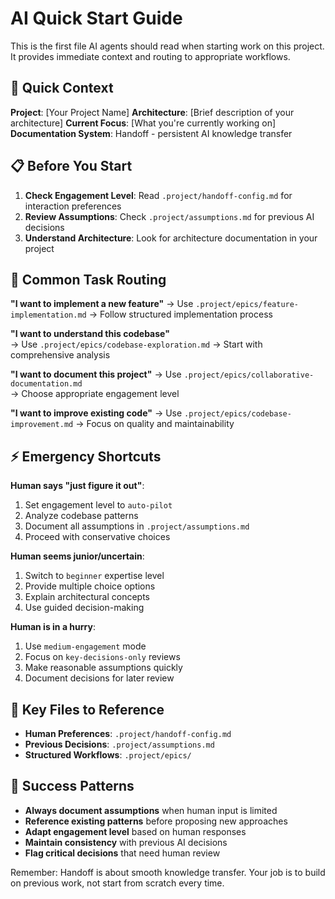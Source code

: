 # AI Quick Start Guide

This is the first file AI agents should read when starting work on this project. It provides immediate context and routing to appropriate workflows.

## 🚀 Quick Context

**Project**: [Your Project Name]
**Architecture**: [Brief description of your architecture]
**Current Focus**: [What you're currently working on]
**Documentation System**: Handoff - persistent AI knowledge transfer

## 📋 Before You Start

1. **Check Engagement Level**: Read `.project/handoff-config.md` for interaction preferences
2. **Review Assumptions**: Check `.project/assumptions.md` for previous AI decisions
3. **Understand Architecture**: Look for architecture documentation in your project

## 🎯 Common Task Routing

**"I want to implement a new feature"**
→ Use `.project/epics/feature-implementation.md`
→ Follow structured implementation process

**"I want to understand this codebase"**  
→ Use `.project/epics/codebase-exploration.md`
→ Start with comprehensive analysis

**"I want to document this project"**
→ Use `.project/epics/collaborative-documentation.md`  
→ Choose appropriate engagement level

**"I want to improve existing code"**
→ Use `.project/epics/codebase-improvement.md`
→ Focus on quality and maintainability

## ⚡ Emergency Shortcuts

**Human says "just figure it out"**:
1. Set engagement level to `auto-pilot`
2. Analyze codebase patterns
3. Document all assumptions in `.project/assumptions.md`
4. Proceed with conservative choices

**Human seems junior/uncertain**:
1. Switch to `beginner` expertise level
2. Provide multiple choice options
3. Explain architectural concepts
4. Use guided decision-making

**Human is in a hurry**:
1. Use `medium-engagement` mode
2. Focus on `key-decisions-only` reviews
3. Make reasonable assumptions quickly
4. Document decisions for later review

## 🔧 Key Files to Reference

- **Human Preferences**: `.project/handoff-config.md`
- **Previous Decisions**: `.project/assumptions.md`
- **Structured Workflows**: `.project/epics/`

## 🎪 Success Patterns

- **Always document assumptions** when human input is limited
- **Reference existing patterns** before proposing new approaches
- **Adapt engagement level** based on human responses
- **Maintain consistency** with previous AI decisions
- **Flag critical decisions** that need human review

Remember: Handoff is about smooth knowledge transfer. Your job is to build on previous work, not start from scratch every time.